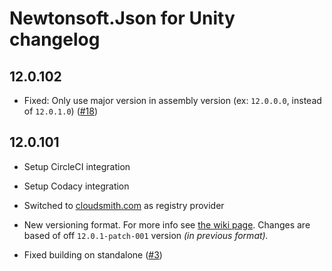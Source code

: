 # Newtonsoft.Json for Unity changelog

## 12.0.102

- Fixed: Only use major version in assembly version (ex: `12.0.0.0`, instead of
  `12.0.1.0`) ([#18][#18])

## 12.0.101

- Setup CircleCI integration

- Setup Codacy integration

- Switched to [cloudsmith.com][cloudsmith-url] as registry provider

- New versioning format. For more info see [the wiki page][wiki-versioning].
  Changes are based of off `12.0.1-patch-001` version _(in previous format)._

- Fixed building on standalone ([#3][#3])

[wiki-versioning]: https://github.com/jilleJr/Newtonsoft.Json-for-Unity/wiki/About-the-versioning
[cloudsmith-url]: https://cloudsmith.io/~jillejr/repos/newtonsoft-json-for-unity
[#3]: https://github.com/jilleJr/Newtonsoft.Json-for-Unity/issues/3
[#18]: https://github.com/jilleJr/Newtonsoft.Json-for-Unity/issues/18
